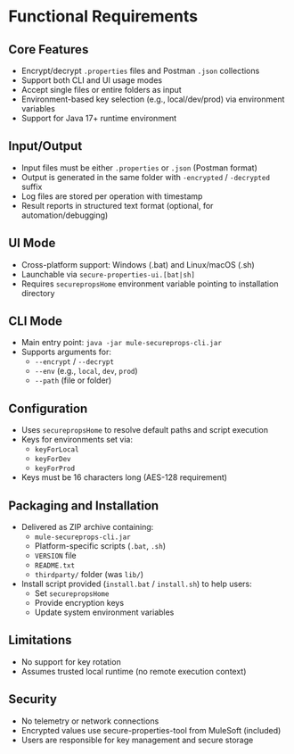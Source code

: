 # Functional Requirements

## Core Features

- Encrypt/decrypt `.properties` files and Postman `.json` collections
- Support both CLI and UI usage modes
- Accept single files or entire folders as input
- Environment-based key selection (e.g., local/dev/prod) via environment variables
- Support for Java 17+ runtime environment

## Input/Output

- Input files must be either `.properties` or `.json` (Postman format)
- Output is generated in the same folder with `-encrypted` / `-decrypted` suffix
- Log files are stored per operation with timestamp
- Result reports in structured text format (optional, for automation/debugging)

## UI Mode

- Cross-platform support: Windows (.bat) and Linux/macOS (.sh)
- Launchable via `secure-properties-ui.[bat|sh]`
- Requires `securepropsHome` environment variable pointing to installation directory

## CLI Mode

- Main entry point: `java -jar mule-secureprops-cli.jar`
- Supports arguments for:
    - `--encrypt` / `--decrypt`
    - `--env` (e.g., `local`, `dev`, `prod`)
    - `--path` (file or folder)

## Configuration

- Uses `securepropsHome` to resolve default paths and script execution
- Keys for environments set via:
    - `keyForLocal`
    - `keyForDev`
    - `keyForProd`
- Keys must be 16 characters long (AES-128 requirement)

## Packaging and Installation

- Delivered as ZIP archive containing:
    - `mule-secureprops-cli.jar`
    - Platform-specific scripts (`.bat`, `.sh`)
    - `VERSION` file
    - `README.txt`
    - `thirdparty/` folder (was `lib/`)
- Install script provided (`install.bat` / `install.sh`) to help users:
    - Set `securepropsHome`
    - Provide encryption keys
    - Update system environment variables

## Limitations

- No support for key rotation
- Assumes trusted local runtime (no remote execution context)

## Security

- No telemetry or network connections
- Encrypted values use secure-properties-tool from MuleSoft (included)
- Users are responsible for key management and secure storage
